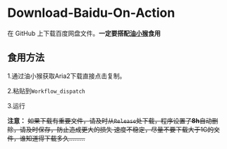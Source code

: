 # Download-Baidu-On-Action
在 GitHub 上下载百度网盘文件。**一定要搭配[油小猴](https://baiduyun.wiki)食用**

## 食用方法
1.通过油小猴获取Aria2下载直接点击复制。


2.粘贴到``Workflow_dispatch``

3.运行

**注意：**
~~如果下载有重要文件，请及时从``Release``处下载，程序设置了**8h**自动删除，请及时保存，防止造成更大的损失
速度不稳定，尽量不要下载大于1G的文件，谁知道得下载多久.........~~
